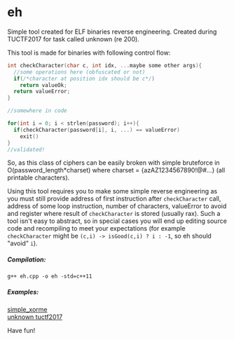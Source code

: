 # eh
Simple tool created for ELF binaries reverse engineering. Created during TUCTF2017 for task called unknown (re 200).

This tool is made for binaries with following control flow:  
``` c++
int checkCharacter(char c, int idx, ...maybe some other args){
  //some operations here (obfuscated or not)
  if(/*character at position idx should be c*/)
    return valueOk; 
  return valueError;
}

//somewhere in code

for(int i = 0; i < strlen(password); i++){
  if(checkCharacter(password[i], i, ...) == valueError)
    exit()
}
//validated!

```  

So, as this class of ciphers can be easily broken with simple bruteforce in   
O(password_length*charset) where charset = {azAZ1234567890!@#...} (all printable characters).

Using this tool requires you to make some simple reverse engineering as you must still provide address of first instruction after   `checkCharacter` call, address of some loop instruction, number of characters, valueError to avoid and register where result of `checkCharacter` is stored (usually rax). Such a tool isn't easy to abstract, so in special cases you will end up editing source code and recompiling to meet your expectations (for example `checkCharacter` might be `(c,i) -> isGood(c,i) ? i : -1`, so eh should "avoid" `i`).


##### Compilation:  
`g++ eh.cpp -o eh -std=c++11`   
##### Examples:
[simple_xorme](examples/simple_xorme/README.md)  
[unknown tuctf2017](examples/tuctf2017_unknown_200/README.md)  


Have fun!  
